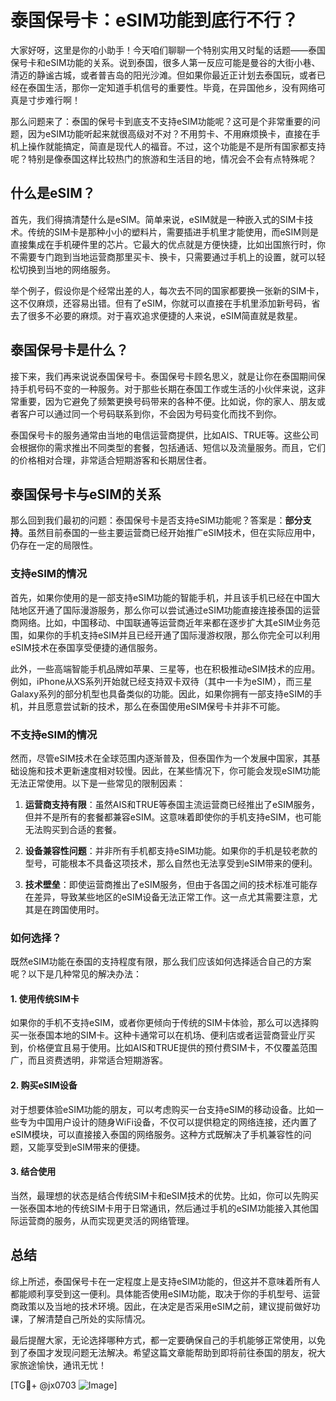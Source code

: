 # 泰国保号卡：eSIM功能到底行不行？

大家好呀，这里是你的小助手！今天咱们聊聊一个特别实用又时髦的话题——泰国保号卡和eSIM功能的关系。说到泰国，很多人第一反应可能是曼谷的大街小巷、清迈的静谧古城，或者普吉岛的阳光沙滩。但如果你最近正计划去泰国玩，或者已经在泰国生活，那你一定知道手机信号的重要性。毕竟，在异国他乡，没有网络可真是寸步难行啊！

那么问题来了：泰国的保号卡到底支不支持eSIM功能呢？这可是个非常重要的问题，因为eSIM功能听起来就很高级对不对？不用剪卡、不用麻烦换卡，直接在手机上操作就能搞定，简直是现代人的福音。不过，这个功能是不是所有国家都支持呢？特别是像泰国这样比较热门的旅游和生活目的地，情况会不会有点特殊呢？

## 什么是eSIM？

首先，我们得搞清楚什么是eSIM。简单来说，eSIM就是一种嵌入式的SIM卡技术。传统的SIM卡是那种小小的塑料片，需要插进手机里才能使用，而eSIM则是直接集成在手机硬件里的芯片。它最大的优点就是方便快捷，比如出国旅行时，你不需要专门跑到当地运营商那里买卡、换卡，只需要通过手机上的设置，就可以轻松切换到当地的网络服务。

举个例子，假设你是个经常出差的人，每次去不同的国家都要换一张新的SIM卡，这不仅麻烦，还容易出错。但有了eSIM，你就可以直接在手机里添加新号码，省去了很多不必要的麻烦。对于喜欢追求便捷的人来说，eSIM简直就是救星。

## 泰国保号卡是什么？

接下来，我们再来说说泰国保号卡。泰国保号卡顾名思义，就是让你在泰国期间保持手机号码不变的一种服务。对于那些长期在泰国工作或生活的小伙伴来说，这非常重要，因为它避免了频繁更换号码带来的各种不便。比如说，你的家人、朋友或者客户可以通过同一个号码联系到你，不会因为号码变化而找不到你。

泰国保号卡的服务通常由当地的电信运营商提供，比如AIS、TRUE等。这些公司会根据你的需求推出不同类型的套餐，包括通话、短信以及流量服务。而且，它们的价格相对合理，非常适合短期游客和长期居住者。

## 泰国保号卡与eSIM的关系

那么回到我们最初的问题：泰国保号卡是否支持eSIM功能呢？答案是：**部分支持**。虽然目前泰国的一些主要运营商已经开始推广eSIM技术，但在实际应用中，仍存在一定的局限性。

### 支持eSIM的情况

首先，如果你使用的是一部支持eSIM功能的智能手机，并且该手机已经在中国大陆地区开通了国际漫游服务，那么你可以尝试通过eSIM功能直接连接泰国的运营商网络。比如，中国移动、中国联通等运营商近年来都在逐步扩大其eSIM业务范围，如果你的手机支持eSIM并且已经开通了国际漫游权限，那么你完全可以利用eSIM技术在泰国享受便捷的通信服务。

此外，一些高端智能手机品牌如苹果、三星等，也在积极推动eSIM技术的应用。例如，iPhone从XS系列开始就已经支持双卡双待（其中一卡为eSIM），而三星Galaxy系列的部分机型也具备类似的功能。因此，如果你拥有一部支持eSIM的手机，并且愿意尝试新的技术，那么在泰国使用eSIM保号卡并非不可能。

### 不支持eSIM的情况

然而，尽管eSIM技术在全球范围内逐渐普及，但泰国作为一个发展中国家，其基础设施和技术更新速度相对较慢。因此，在某些情况下，你可能会发现eSIM功能无法正常使用。以下是一些常见的限制因素：

1. **运营商支持有限**：虽然AIS和TRUE等泰国主流运营商已经推出了eSIM服务，但并不是所有的套餐都兼容eSIM。这意味着即使你的手机支持eSIM，也可能无法购买到合适的套餐。
   
2. **设备兼容性问题**：并非所有手机都支持eSIM功能。如果你的手机是较老款的型号，可能根本不具备这项技术，那么自然也无法享受到eSIM带来的便利。

3. **技术壁垒**：即使运营商推出了eSIM服务，但由于各国之间的技术标准可能存在差异，导致某些地区的eSIM设备无法正常工作。这一点尤其需要注意，尤其是在跨国使用时。

### 如何选择？

既然eSIM功能在泰国的支持程度有限，那么我们应该如何选择适合自己的方案呢？以下是几种常见的解决办法：

#### 1. 使用传统SIM卡

如果你的手机不支持eSIM，或者你更倾向于传统的SIM卡体验，那么可以选择购买一张泰国本地的SIM卡。这种卡通常可以在机场、便利店或者运营商营业厅买到，价格便宜且易于使用。比如AIS和TRUE提供的预付费SIM卡，不仅覆盖范围广，而且资费透明，非常适合短期游客。

#### 2. 购买eSIM设备

对于想要体验eSIM功能的朋友，可以考虑购买一台支持eSIM的移动设备。比如一些专为中国用户设计的随身WiFi设备，不仅可以提供稳定的网络连接，还内置了eSIM模块，可以直接接入泰国的网络服务。这种方式既解决了手机兼容性的问题，又能享受到eSIM带来的便捷。

#### 3. 结合使用

当然，最理想的状态是结合传统SIM卡和eSIM技术的优势。比如，你可以先购买一张泰国本地的传统SIM卡用于日常通讯，然后通过手机的eSIM功能接入其他国际运营商的服务，从而实现更灵活的网络管理。

## 总结

综上所述，泰国保号卡在一定程度上是支持eSIM功能的，但这并不意味着所有人都能顺利享受到这一便利。具体能否使用eSIM功能，取决于你的手机型号、运营商政策以及当地的技术环境。因此，在决定是否采用eSIM之前，建议提前做好功课，了解清楚自己所处的实际情况。

最后提醒大家，无论选择哪种方式，都一定要确保自己的手机能够正常使用，以免到了泰国才发现问题无法解决。希望这篇文章能帮助到即将前往泰国的朋友，祝大家旅途愉快，通讯无忧！

[TG💪+ @jx0703 ![Image](https://github.com/user-attachments/assets/dbca1d08-cadb-493c-b0ec-ad6f7a83f270)]